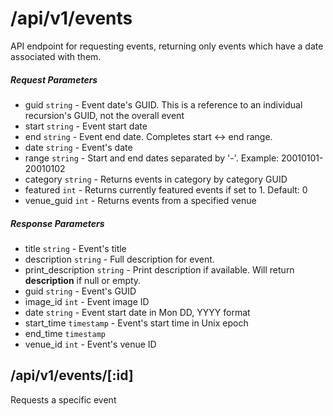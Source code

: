 # /api/v1/events

API endpoint for requesting events, returning only events which have a date associated with them.

##### Request Parameters
- guid ```string``` - Event date's GUID.  This is a reference to an individual recursion's GUID, not the overall event
- start ```string``` - Event start date
- end ```string``` - Event end date.  Completes start <-> end range.
- date ```string``` - Event's date
- range ```string``` - Start and end dates separated by '-'.  Example: 20010101-20010102
- category ```string``` - Returns events in category by category GUID
- featured ```int``` - Returns currently featured events if set to 1. Default: 0
- venue_guid ```int``` - Returns events from a specified venue

##### Response Parameters
- title ```string``` - Event's title
- description ```string``` - Full description for event.
- print_description ```string``` - Print description if available.  Will return **description** if null or empty.
- guid ```string``` - Event's GUID
- image_id ```int``` - Event image ID
- date ```string``` - Event start date in Mon DD, YYYY format
- start_time ```timestamp``` - Event's start time in Unix epoch
- end_time ```timestamp```
- venue_id ```int``` - Event's venue ID

## /api/v1/events/[:id]
Requests a specific event
